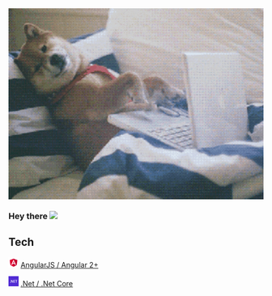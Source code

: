 <img align="center" alt="GIF" src="giphy.gif" width="550" />

### Hey there <img src="https://media.giphy.com/media/hvRJCLFzcasrR4ia7z/giphy.gif" width="25px">

## Tech


<img src="Angular_full_color_logo.svg.png" width="20"/> [AngularJS / Angular 2+](https://angularjs.org)

<img src="net.png" width="20"/> [.Net / .Net Core](https://dotnet.microsoft.com/)


